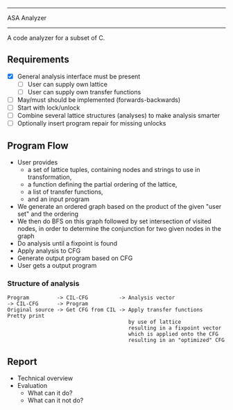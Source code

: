 ***
ASA Analyzer
*** 

A code analyzer for a subset of C. 

## Requirements
- [x] General analysis interface must be present
	- [ ] User can supply own lattice
	- [ ] User can supply own transfer functions 
- [ ] May/must should be implemented (forwards-backwards)
- [ ] Start with lock/unlock
- [ ] Combine several lattice structures (analyses) to make analysis smarter
- [ ] Optionally insert program repair for missing unlocks

## Program Flow
- User provides 
  - a set of lattice tuples, containing nodes and strings to use in transformation, 
  - a function defining the partial ordering of the lattice, 
  - a list of transfer functions, 
  - and an input program
- We generate an ordered graph based on the product of the given "user set" and the ordering
- We then do BFS on this graph followed by set intersection of visited nodes, in order to determine the conjunction for two given nodes in the graph
- Do analysis until a fixpoint is found
- Apply analysis to CFG
- Generate output program based on CFG
- User gets a output program


### Structure of analysis
```
Program         -> CIL-CFG          -> Analysis vector                 -> CIL-CFG      -> Program
Original source -> Get CFG from CIL -> Apply transfer functions           Pretty print
                                       by use of lattice
                                       resulting in a fixpoint vector
                                       which is applied onto the CFG
                                       resulting in an "optimized" CFG
```

## Report
- Technical overview
- Evaluation
	- What can it do? 
	- What can it not do? 
